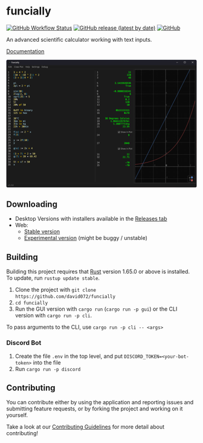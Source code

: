 # funcially

[![GitHub Workflow Status](https://img.shields.io/github/actions/workflow/status/david072/funcially/ci.yml?label=CI&style=for-the-badge)](https://github.com/david072/funcially/actions/workflows/ci.yml)
[![GitHub release (latest by date)](https://img.shields.io/github/v/release/david072/funcially?label=latest%20release&style=for-the-badge)](https://github.com/david072/funcially/releases/latest)
[![GitHub](https://img.shields.io/github/license/david072/funcially?style=for-the-badge)](https://github.com/david072/funcially/blob/main/LICENSE)

An advanced scientific calculator working with text inputs.

[Documentation](https://github.com/david072/funcially/wiki)

![Image](/media/thumbnail.png)

## Downloading

- Desktop Versions with installers available in the [Releases tab](https://github.com/david072/funcially/releases)
- Web:
    - [Stable version](https://funcially.com/app)
    - [Experimental version](https://david072.github.io/funcially) (might be buggy / unstable)

## Building

Building this project requires that [Rust](https://www.rust-lang.org/) version 1.65.0 or above is installed.
To update, run `rustup update stable`.

1. Clone the project with `git clone https://github.com/david072/funcially`
2. `cd funcially`
3. Run the GUI version with `cargo run` (`cargo run -p gui`) or the CLI version with `cargo run -p cli`.

To pass arguments to the CLI, use `cargo run -p cli -- <args>`

### Discord Bot

1. Create the file `.env` in the top level, and put `DISCORD_TOKEN=<your-bot-token>` into the
   file
2. Run `cargo run -p discord`

## Contributing

You can contribute either by using the application and reporting issues and submitting feature requests,
or by forking the project and working on it yourself.

Take a look at our [Contributing Guidelines](https://github.com/david072/funcially/blob/main/CONTRIBUTING.md) for more detail about contributing!
